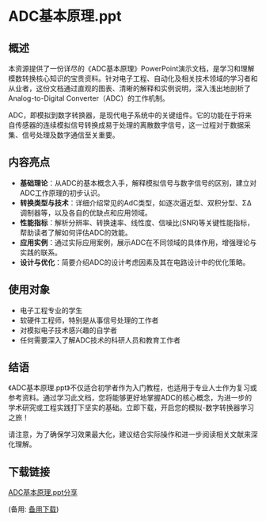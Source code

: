  # ADC基本原理.ppt

 ## 概述

 本资源提供了一份详尽的《ADC基本原理》PowerPoint演示文档，是学习和理解模数转换核心知识的宝贵资料。针对电子工程、自动化及相关技术领域的学习者和从业者，这份文档通过直观的图表、清晰的解释和实例说明，深入浅出地剖析了Analog-to-Digital Converter（ADC）的工作机制。

 ADC，即模拟到数字转换器，是现代电子系统中的关键组件。它的功能在于将来自传感器的连续模拟信号转换成易于处理的离散数字信号，这一过程对于数据采集、信号处理及数字通信至关重要。

 ## 内容亮点

 - **基础理论**：从ADC的基本概念入手，解释模拟信号与数字信号的区别，建立对ADC工作原理的初步认识。
 - **转换类型与技术**：详细介绍常见的AdC类型，如逐次逼近型、双积分型、ΣΔ调制器等，以及各自的优缺点和应用领域。
 - **性能指标**：解析分辨率、转换速率、线性度、信噪比(SNR)等关键性能指标，帮助读者了解如何评估ADC的效能。
 - **应用实例**：通过实际应用案例，展示ADC在不同领域的具体作用，增强理论与实践的联系。
 - **设计与优化**：简要介绍ADC的设计考虑因素及其在电路设计中的优化策略。

 ## 使用对象

 - 电子工程专业的学生
 - 软硬件工程师，特别是从事信号处理的工作者
 - 对模拟电子技术感兴趣的自学者
 - 任何需要深入了解ADC技术的科研人员和教育工作者

 ## 结语

 《ADC基本原理.ppt》不仅适合初学者作为入门教程，也适用于专业人士作为复习或参考资料。通过学习此文档，您将能够更好地掌握ADC的核心概念，为进一步的学术研究或工程实践打下坚实的基础。立即下载，开启您的模拟-数字转换器学习之旅！

 请注意，为了确保学习效果最大化，建议结合实际操作和进一步阅读相关文献来深化理解。

 ## 下载链接
 [ADC基本原理.ppt分享](https://pan.quark.cn/s/e0ae0d1c3a32) 

 (备用: [备用下载](https://pan.baidu.com/s/1mnrw26NF22uiPiPURiUmPQ?pwd=1234))
